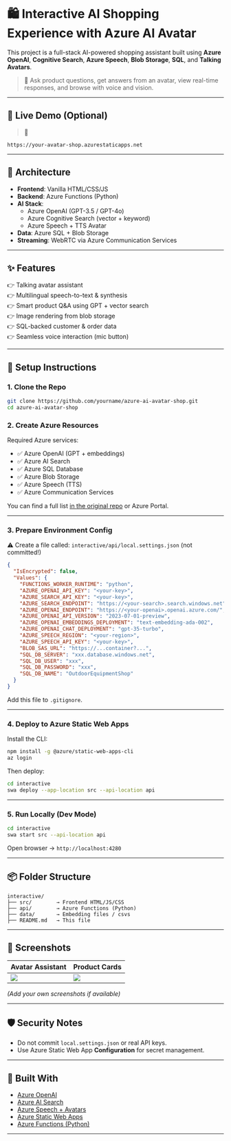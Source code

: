 # 🛍️ Interactive AI Shopping Experience with Azure AI Avatar

This project is a full-stack AI-powered shopping assistant built using **Azure OpenAI**, **Cognitive Search**, **Azure Speech**, **Blob Storage**, **SQL**, and **Talking Avatars**.

> 🌟 Ask product questions, get answers from an avatar, view real-time responses, and browse with voice and vision.

---

## 📸 Live Demo (Optional)

> 🔪 

```
https://your-avatar-shop.azurestaticapps.net
```

---

## 🧱 Architecture

- **Frontend**: Vanilla HTML/CSS/JS
- **Backend**: Azure Functions (Python)
- **AI Stack**:
  - Azure OpenAI (GPT-3.5 / GPT-4o)
  - Azure Cognitive Search (vector + keyword)
  - Azure Speech + TTS Avatar
- **Data**: Azure SQL + Blob Storage
- **Streaming**: WebRTC via Azure Communication Services

---

## ✨ Features

👉 Talking avatar assistant  
👉 Multilingual speech-to-text & synthesis  
👉 Smart product Q&A using GPT + vector search  
👉 Image rendering from blob storage  
👉 SQL-backed customer & order data  
👉 Seamless voice interaction (mic button)

---

## 🚀 Setup Instructions

### 1. Clone the Repo

```bash
git clone https://github.com/yourname/azure-ai-avatar-shop.git
cd azure-ai-avatar-shop
```

### 2. Create Azure Resources

Required Azure services:

- ✅ Azure OpenAI (GPT + embeddings)
- ✅ Azure AI Search
- ✅ Azure SQL Database
- ✅ Azure Blob Storage
- ✅ Azure Speech (TTS)
- ✅ Azure Communication Services

You can find a full list [in the original repo](https://github.com/Azure-Samples/gen-cv-avatar) or Azure Portal.

---

### 3. Prepare Environment Config

⚠️ Create a file called: `interactive/api/local.settings.json` (not committed!)

```json
{
  "IsEncrypted": false,
  "Values": {
    "FUNCTIONS_WORKER_RUNTIME": "python",
    "AZURE_OPENAI_API_KEY": "<your-key>",
    "AZURE_SEARCH_API_KEY": "<your-key>",
    "AZURE_SEARCH_ENDPOINT": "https://<your-search>.search.windows.net",
    "AZURE_OPENAI_ENDPOINT": "https://<your-openai>.openai.azure.com/",
    "AZURE_OPENAI_API_VERSION": "2023-07-01-preview",
    "AZURE_OPENAI_EMBEDDINGS_DEPLOYMENT": "text-embedding-ada-002",
    "AZURE_OPENAI_CHAT_DEPLOYMENT": "gpt-35-turbo",
    "AZURE_SPEECH_REGION": "<your-region>",
    "AZURE_SPEECH_API_KEY": "<your-key>",
    "BLOB_SAS_URL": "https://...container?...",
    "SQL_DB_SERVER": "xxx.database.windows.net",
    "SQL_DB_USER": "xxx",
    "SQL_DB_PASSWORD": "xxx",
    "SQL_DB_NAME": "OutdoorEquipmentShop"
  }
}
```

Add this file to `.gitignore`.

---

### 4. Deploy to Azure Static Web Apps

Install the CLI:

```bash
npm install -g @azure/static-web-apps-cli
az login
```

Then deploy:

```bash
cd interactive
swa deploy --app-location src --api-location api
```

---

### 5. Run Locally (Dev Mode)

```bash
cd interactive
swa start src --api-location api
```

Open browser → `http://localhost:4280`

---

## 📦 Folder Structure

```
interactive/
├── src/        → Frontend HTML/JS/CSS
├── api/        → Azure Functions (Python)
├── data/       → Embedding files / csvs
├── README.md   → This file
```

---

## 📸 Screenshots

| Avatar Assistant | Product Cards |
|------------------|----------------|
| ![](docs/avatar.png) | ![](docs/products.png) |

*(Add your own screenshots if available)*

---

## 🛡️ Security Notes

- Do not commit `local.settings.json` or real API keys.
- Use Azure Static Web App **Configuration** for secret management.

---

## 🧠 Built With

- [Azure OpenAI](https://learn.microsoft.com/en-us/azure/cognitive-services/openai/)
- [Azure AI Search](https://learn.microsoft.com/en-us/azure/search/)
- [Azure Speech + Avatars](https://learn.microsoft.com/en-us/azure/ai-services/speech-service/)
- [Azure Static Web Apps](https://learn.microsoft.com/en-us/azure/static-web-apps/)
- [Azure Functions (Python)](https://learn.microsoft.com/en-us/azure/azure-functions/functions-reference-python)

---


